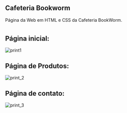 ## Cafeteria Bookworm
Página da Web em HTML e CSS da Cafeteria BookWorm.

#

## Página inicial:
![print1](https://user-images.githubusercontent.com/117964772/212786405-8394704b-6086-4492-94da-688a8b9ec27f.png)

## Página de Produtos:
![print_2](https://user-images.githubusercontent.com/117964772/212786490-c503e495-7cac-4714-b09d-cdaaa16588dd.png)

## Página de contato:
![print_3](https://user-images.githubusercontent.com/117964772/212786536-cd71072f-921d-424b-9737-3232fdad5394.png)

